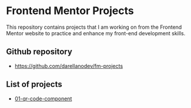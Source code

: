 # Frontend Mentor Projects

This repository contains projects that I am working on from the Frontend Mentor website to practice and enhance my front-end development skills.

## Github repository

- <https://github.com/darellanodev/fm-projects>

## List of projects

- [01-qr-code-component](https://github.com/darellanodev/fm-projects/tree/main/01-qr-code-component)
